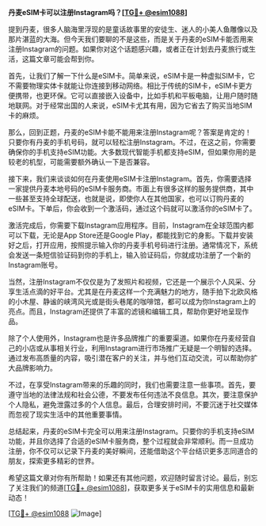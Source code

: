 **丹麦eSIM卡可以注册Instagram吗？[[TG💪+ @esim1088](https://t.me/s/esim1088)]**

提到丹麦，很多人脑海里浮现的是童话故事里的安徒生、迷人的小美人鱼雕像以及那片湛蓝的大海。但今天我们要聊的不是这些，而是关于丹麦的eSIM卡能否用来注册Instagram的问题。如果你对这个话题感兴趣，或者正在计划去丹麦旅行或生活，这篇文章可能会帮到你。

首先，让我们了解一下什么是eSIM卡。简单来说，eSIM卡是一种虚拟SIM卡，它不需要物理实体卡就能让你连接到移动网络。相比于传统的SIM卡，eSIM卡更方便携带，也更环保。它可以直接嵌入设备中，比如手机和平板电脑，让用户随时随地联网。对于经常出国的人来说，eSIM卡尤其有用，因为它省去了购买当地SIM卡的麻烦。

那么，回到正题，丹麦的eSIM卡能不能用来注册Instagram呢？答案是肯定的！只要你有丹麦的手机号码，就可以轻松注册Instagram。不过，在这之前，你需要确保你的手机支持eSIM功能。大多数现代智能手机都支持eSIM，但如果你用的是较老的机型，可能需要额外确认一下是否兼容。

接下来，我们来谈谈如何在丹麦使用eSIM卡注册Instagram。首先，你需要选择一家提供丹麦本地号码的eSIM卡服务商。市面上有很多这样的服务提供商，其中一些甚至支持全球配送，也就是说，即使你人在其他国家，也可以订购丹麦的eSIM卡。下单后，你会收到一个激活码，通过这个码就可以激活你的eSIM卡了。

激活完成后，你需要下载Instagram应用程序。目前，Instagram在全球范围内都可以下载，无论是App Store还是Google Play，都能找到它的身影。下载并安装好之后，打开应用，按照提示输入你的丹麦手机号码进行注册。通常情况下，系统会发送一条短信验证码到你的手机上，输入验证码后，你就成功注册了一个新的Instagram账号。

当然，注册Instagram不仅仅是为了发照片和视频，它还是一个展示个人风采、分享生活点滴的好平台。尤其是在丹麦这样一个充满魅力的地方，随手拍下北欧风格的小木屋、静谧的峡湾风光或是街头巷尾的咖啡馆，都可以成为你Instagram上的亮点。而且，Instagram还提供了丰富的滤镜和编辑工具，帮助你更好地呈现作品。

除了个人使用外，Instagram也是许多品牌推广的重要渠道。如果你在丹麦经营自己的小店或从事相关行业，利用Instagram进行市场推广无疑是一个明智的选择。通过发布高质量的内容，吸引潜在客户的关注，并与他们互动交流，可以帮助你扩大品牌影响力。

不过，在享受Instagram带来的乐趣的同时，我们也需要注意一些事项。首先，要遵守当地的法律法规和社会公德，不要发布任何违法不良信息。其次，要注意保护个人隐私，避免泄露过多的个人信息。最后，合理安排时间，不要沉迷于社交媒体而忽视了现实生活中的其他重要事情。

总结起来，丹麦的eSIM卡完全可以用来注册Instagram。只要你的手机支持eSIM功能，并且你选择了合适的eSIM卡服务商，整个过程就会非常顺利。而一旦成功注册，你不仅可以记录下丹麦的美好瞬间，还能借助这个平台结识更多志同道合的朋友，探索更多精彩的世界。

希望这篇文章对你有所帮助！如果还有其他问题，欢迎随时留言讨论。最后，别忘了关注我们的频道[[TG💪+ @esim1088](https://t.me/s/esim1088)]，获取更多关于eSIM卡的实用信息和最新动态！

[[TG💪+ @esim1088](https://t.me/s/esim1088) ![Image](https://i.postimg.cc/4NQfJmqS/Snipaste-2025-05-13-00-14-12.png)]